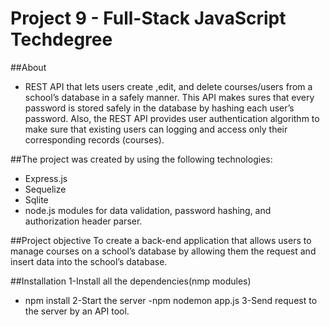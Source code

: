 # Project 9 - Full-Stack  JavaScript Techdegree

##About
- REST API that lets users create ,edit, and delete courses/users from a school’s database in a safely manner. This API makes sures that every password is stored safely in the database by hashing each user’s password. Also, the REST API provides user authentication algorithm to make sure that existing users can logging and access only their corresponding records (courses).

##The project was created by using the following technologies:

- Express.js
- Sequelize
- Sqlite
- node.js modules for data validation, password hashing, and authorization header parser.

##Project objective
To create a back-end application that allows users to manage courses on a school’s database by allowing them the request and insert data into the school’s database.

##Installation
1-Install all the dependencies(nmp modules)
- npm install
2-Start the server
-npm nodemon app.js
3-Send request to the server by an API tool.

